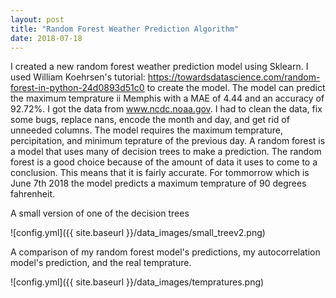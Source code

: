 ```yaml
---
layout: post
title: "Random Forest Weather Prediction Algorithm"
date: 2018-07-18
---
```


I created a new random forest weather prediction model using Sklearn.
I used William Koehrsen's tutorial: https://towardsdatascience.com/random-forest-in-python-24d0893d51c0 to create the model.
The model can predict the maximum temprature ii Memphis with a MAE of 4.44 and an accuracy of 92.72%.
I got the data from www.ncdc.noaa.gov. I had to clean the data, fix some bugs, replace nans, encode the month and day, and get rid of unneeded columns.
The model requires the maximum temprature, percipitation, and minimum teprature of the previous day.
A random forest is a model that uses many of decision trees to make a prediction.
The random forest is a good choice because of the amount of data it uses to come to a conclusion. This means that it is fairly accurate.
For tommorrow which is June 7th 2018 the model predicts a maximum temprature of 90 degrees fahrenheit.

A small version of one of the decision trees

![config.yml]({{ site.baseurl }}/data_images/small_treev2.png)

A comparison of my random forest model's predictions, my autocorrelation model's prediction, and the real temprature.

![config.yml]({{ site.baseurl }}/data_images/tempratures.png)

